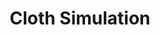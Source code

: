 ---
layout: page
title: Cloth Simulation
description: Real-time cloth simulation and shading using OpenGL
img: assets/img/cloth-sim.png
redirect: https://cal-cs184-student.github.io/hw-webpages-sp24-christyquang/hw4/index.html
importance: 3
category: CS 184&#58; Computer Graphics
---